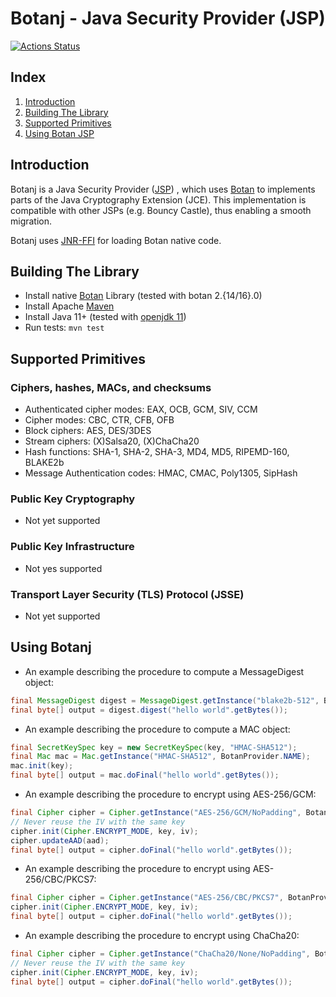 Botanj - Java Security Provider (JSP)
====================================

[![Actions Status](https://github.com/yaziza/botanj/workflows/build_action/badge.svg)](https://github.com/yaziza/botanj/actions)

## Index

1. [Introduction](#introduction)
2. [Building The Library](#building-the-library)
3. [Supported Primitives](#supported-primitives)
4. [Using Botan JSP](#using-botanj)

## Introduction
Botanj is a Java Security Provider ([JSP](https://docs.oracle.com/en/java/javase/14/security/java-cryptography-architecture-jca-reference-guide.html#GUID-3E0744CE-6AC7-4A6D-A1F6-6C01199E6920))
, which uses [Botan](https://botan.randombit.net/) to implements parts of the Java Cryptography Extension (JCE). This
implementation is compatible with other JSPs (e.g. Bouncy Castle), thus enabling a smooth migration.

Botanj uses [JNR-FFI](https://github.com/jnr/jnr-ffi) for loading Botan native code.

## Building The Library
* Install native [Botan](https://botan.randombit.net/handbook/building.html) Library (tested with botan 2.{14/16}.0)
* Install Apache [Maven](https://maven.apache.org/)
* Install Java 11+ (tested with [openjdk 11](https://openjdk.java.net/))
* Run tests:
`mvn test`

## Supported Primitives

### Ciphers, hashes, MACs, and checksums
* Authenticated cipher modes: EAX, OCB, GCM, SIV, CCM
* Cipher modes: CBC, CTR, CFB, OFB
* Block ciphers: AES, DES/3DES
* Stream ciphers: (X)Salsa20, (X)ChaCha20
* Hash functions: SHA-1, SHA-2, SHA-3, MD4, MD5, RIPEMD-160, BLAKE2b
* Message Authentication codes: HMAC, CMAC, Poly1305, SipHash

### Public Key Cryptography
* Not yet supported

### Public Key Infrastructure
* Not yes supported

### Transport Layer Security (TLS) Protocol (JSSE)
* Not yet supported

## Using Botanj
* An example describing the procedure to compute a MessageDigest object:

```java
final MessageDigest digest = MessageDigest.getInstance("blake2b-512", BotanProvider.NAME);
final byte[] output = digest.digest("hello world".getBytes());
```

* An example describing the procedure to compute a MAC object:

```java
final SecretKeySpec key = new SecretKeySpec(key, "HMAC-SHA512");
final Mac mac = Mac.getInstance("HMAC-SHA512", BotanProvider.NAME);
mac.init(key);
final byte[] output = mac.doFinal("hello world".getBytes());
```

* An example describing the procedure to encrypt using AES-256/GCM:

```java
final Cipher cipher = Cipher.getInstance("AES-256/GCM/NoPadding", BotanProvider.NAME);
// Never reuse the IV with the same key
cipher.init(Cipher.ENCRYPT_MODE, key, iv);
cipher.updateAAD(aad);
final byte[] output = cipher.doFinal("hello world".getBytes());
```

* An example describing the procedure to encrypt using AES-256/CBC/PKCS7:
```java
final Cipher cipher = Cipher.getInstance("AES-256/CBC/PKCS7", BotanProvider.NAME);
cipher.init(Cipher.ENCRYPT_MODE, key, iv);
final byte[] output = cipher.doFinal("hello world".getBytes());
```

* An example describing the procedure to encrypt using ChaCha20:
```java
final Cipher cipher = Cipher.getInstance("ChaCha20/None/NoPadding", BotanProvider.NAME);
// Never reuse the IV with the same key
cipher.init(Cipher.ENCRYPT_MODE, key, iv);
final byte[] output = cipher.doFinal("hello world".getBytes());
```
